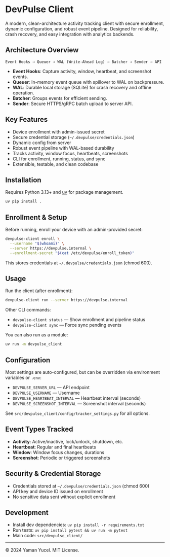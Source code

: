 # DevPulse Client

A modern, clean-architecture activity tracking client with secure enrollment, dynamic configuration, and robust event pipeline. Designed for reliability, crash recovery, and easy integration with analytics backends.

## Architecture Overview

```
Event Hooks → Queuer → WAL (Write-Ahead Log) → Batcher → Sender → API
```

- **Event Hooks**: Capture activity, window, heartbeat, and screenshot events.
- **Queuer**: In-memory event queue with spillover to WAL on backpressure.
- **WAL**: Durable local storage (SQLite) for crash recovery and offline operation.
- **Batcher**: Groups events for efficient sending.
- **Sender**: Secure HTTPS/gRPC batch upload to server API.

## Key Features

- Device enrollment with admin-issued secret
- Secure credential storage (`~/.devpulse/credentials.json`)
- Dynamic config from server
- Robust event pipeline with WAL-based durability
- Tracks activity, window focus, heartbeats, screenshots
- CLI for enrollment, running, status, and sync
- Extensible, testable, and clean codebase

## Installation

Requires Python 3.13+ and [uv](https://github.com/astral-sh/uv) for package management.

```sh
uv pip install .
```

## Enrollment & Setup

Before running, enroll your device with an admin-provided secret:

```sh
devpulse-client enroll \
  --username "$(whoami)" \
  --server https://devpulse.internal \
  --enrollment-secret "$(cat /etc/devpulse/enroll_token)"
```

This stores credentials at `~/.devpulse/credentials.json` (chmod 600).

## Usage

Run the client (after enrollment):

```sh
devpulse-client run --server https://devpulse.internal
```

Other CLI commands:

- `devpulse-client status` — Show enrollment and pipeline status
- `devpulse-client sync` — Force sync pending events

You can also run as a module:

```sh
uv run -m devpulse_client
```

## Configuration

Most settings are auto-configured, but can be overridden via environment variables or `.env`:

- `DEVPULSE_SERVER_URL` — API endpoint
- `DEVPULSE_USERNAME` — Username
- `DEVPULSE_HEARTBEAT_INTERVAL` — Heartbeat interval (seconds)
- `DEVPULSE_SCREENSHOT_INTERVAL` — Screenshot interval (seconds)

See `src/devpulse_client/config/tracker_settings.py` for all options.

## Event Types Tracked

- **Activity**: Active/inactive, lock/unlock, shutdown, etc.
- **Heartbeat**: Regular and final heartbeats
- **Window**: Window focus changes, durations
- **Screenshot**: Periodic or triggered screenshots

## Security & Credential Storage

- Credentials stored at `~/.devpulse/credentials.json` (chmod 600)
- API key and device ID issued on enrollment
- No sensitive data sent without explicit enrollment

## Development

- Install dev dependencies: `uv pip install -r requirements.txt`
- Run tests: `uv pip install pytest && uv run -m pytest`
- Main code: `src/devpulse_client/`

---

© 2024 Yaman Yucel. MIT License.
